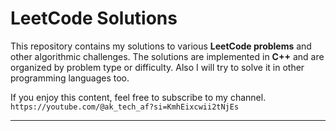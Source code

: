 # LeetCode Solutions

This repository contains my solutions to various **LeetCode problems** and other algorithmic challenges.
The solutions are implemented in **C++** and are organized by problem type or difficulty.
Also I will try to solve it in other programming languages too.

If you enjoy this content, feel free to subscribe to my channel.
```https://youtube.com/@ak_tech_af?si=KmhEixcwii2tNjEs```

---
